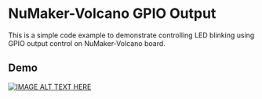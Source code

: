 # NuMaker-Volcano GPIO Output
This is a simple code example to demonstrate controlling LED blinking using GPIO output control on NuMaker-Volcano board.

## Demo
[![IMAGE ALT TEXT HERE](https://img.youtube.com/vi/oPhAgshNVZA/0.jpg)](https://www.youtube.com/watch?v=oPhAgshNVZA)
